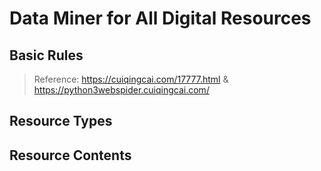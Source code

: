 # Data Miner for All Digital Resources

## Basic Rules

> Reference: https://cuiqingcai.com/17777.html & https://python3webspider.cuiqingcai.com/

## Resource Types

## Resource Contents
